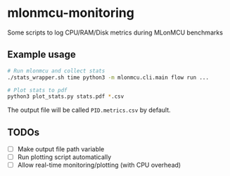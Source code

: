 # mlonmcu-monitoring
Some scripts to log CPU/RAM/Disk metrics during MLonMCU benchmarks

## Example usage

```sh
# Run mlonmcu and collect stats
./stats_wrapper.sh time python3 -m mlonmcu.cli.main flow run ...

# Plot stats to pdf
python3 plot_stats.py stats.pdf *.csv
```


The output file will be called `PID.metrics.csv` by default.

## TODOs

- [ ] Make output file path variable
- [ ] Run plotting script automatically
- [ ] Allow real-time monitoring/plotting (with CPU overhead)
